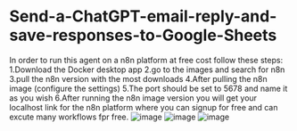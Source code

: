 # Send-a-ChatGPT-email-reply-and-save-responses-to-Google-Sheets

In order to run this agent on a n8n platform at free cost follow these steps:
1.Download the Docker desktop app
2.go to the images and search for n8n
3.pull the n8n version with the most downloads
4.After pulling the n8n image (configure the settings)
5.The port should be set to 5678 and name it as you wish
6.After running the n8n image version you will get your localhost link for the n8n platform where you can signup for free and can excute many workflows fpr free.
![image](https://github.com/user-attachments/assets/3d3c7d41-94ad-45c3-9bbb-92716ee623dd)
![image](https://github.com/user-attachments/assets/c6cfa841-79ab-4b03-9b4a-1217a12adf88)
![image](https://github.com/user-attachments/assets/027a8a03-3a66-4f70-a969-708e428ce135)
